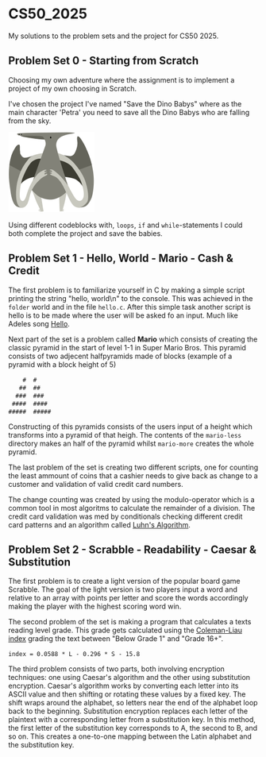 # CS50_2025
My solutions to the problem sets and the project for CS50 2025.

## Problem Set 0 - Starting from Scratch
Choosing my own adventure where the assignment is to
implement a project of my own choosing in Scratch.

I've chosen the project I've named "Save the Dino Babys" where
as the main character 'Petra' you need to save all the Dino Babys
who are falling from the sky.

![image](https://github.com/olinwiol/CS50_2025/blob/main/Problem%20Set%200/Save%20The%20Dino%20Babys/5381feb0fc1b50ddc2793342daddffef.svg?raw=true)

Using different codeblocks with, `loops`, `if` and `while`-statements I could both
complete the project and save the babies.


## Problem Set 1 - Hello, World - Mario - Cash & Credit
The first problem is to familiarize yourself in C by making a simple script printing
the string "hello, world\n" to the console. This was achieved in the `folder` world and
in the file `hello.c`. After this simple task another script is hello is to be made where the user will be asked fo an input. Much like Adeles song [Hello](https://youtu.be/YQHsXMglC9A).

Next part of the set is a problem called **Mario** which consists of creating the classic pyramid in the start of level 1-1 in Super Mario Bros. This pyramid consists of two adjecent halfpyramids made of blocks (example of a pyramid with a block height of 5)

        #  #
       ##  ##
      ###  ###
     ####  ####
    #####  #####

Constructing of this pyramids consists of the users input of a height which transforms into a pyramid of that heigh. The contents of the `mario-less` directory makes an half of the pyramid whilst `mario-more` creates the whole pyramid.

The last problem of the set is creating two different scripts, one for counting the least ammount of coins that a cashier needs to give back as change to a customer and validation of valid credit card numbers.

The change counting was created by using the modulo-operator which is a common tool in most algoritms to calculate the remainder of a division. The credit card validation was med by conditionals checking different credit card patterns and an algorithm called [Luhn's Algorithm](https://en.wikipedia.org/wiki/Luhn_algorithm).

## Problem Set 2 - Scrabble - Readability - Caesar & Substitution
The first problem is to create a light version of the popular board game Scrabble. The goal of the light version is two players input a word and relative to an array with points per letter and score the words accordingly making the player with the highest scoring word win.

The second problem of the set is making a program that calculates a texts reading level grade. This grade gets calculated using the [Coleman-Liau index](https://en.wikipedia.org/wiki/Coleman–Liau_index) grading the text between "Below Grade 1" and "Grade 16+".

    index = 0.0588 * L - 0.296 * S - 15.8

The third problem consists of two parts, both involving encryption techniques: one using Caesar's algorithm and the other using substitution encryption. Caesar's algorithm works by converting each letter into its ASCII value and then shifting or rotating these values by a fixed key. The shift wraps around the alphabet, so letters near the end of the alphabet loop back to the beginning. Substitution encryption replaces each letter of the plaintext with a corresponding letter from a substitution key. In this method, the first letter of the substitution key corresponds to A, the second to B, and so on. This creates a one-to-one mapping between the Latin alphabet and the substitution key.